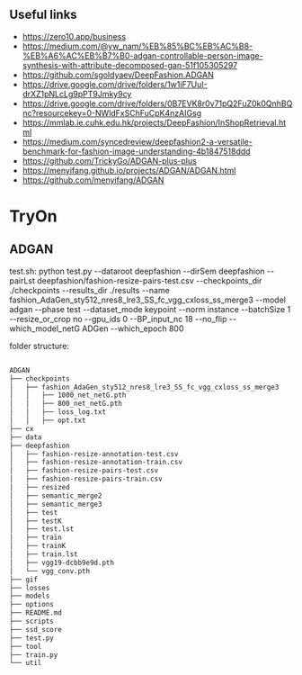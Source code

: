 ## Useful links
- https://zero10.app/business
- https://medium.com/@yw_nam/%EB%85%BC%EB%AC%B8-%EB%A6%AC%EB%B7%B0-adgan-controllable-person-image-synthesis-with-attribute-decomposed-gan-51f105305297
- https://github.com/sgoldyaev/DeepFashion.ADGAN
- https://drive.google.com/drive/folders/1w1iF7UuI-drXZ1pNLcLg9pPT9Jmky9cy
- https://drive.google.com/drive/folders/0B7EVK8r0v71pQ2FuZ0k0QnhBQnc?resourcekey=0-NWldFxSChFuCpK4nzAIGsg
- https://mmlab.ie.cuhk.edu.hk/projects/DeepFashion/InShopRetrieval.html
- https://medium.com/syncedreview/deepfashion2-a-versatile-benchmark-for-fashion-image-understanding-4b1847518ddd
- https://github.com/TrickyGo/ADGAN-plus-plus
- https://menyifang.github.io/projects/ADGAN/ADGAN.html
- https://github.com/menyifang/ADGAN
# TryOn


## ADGAN
test.sh:
python test.py
--dataroot deepfashion
--dirSem deepfashion
--pairLst deepfashion/fashion-resize-pairs-test.csv
--checkpoints_dir ./checkpoints
--results_dir ./results
--name fashion_AdaGen_sty512_nres8_lre3_SS_fc_vgg_cxloss_ss_merge3
--model adgan
--phase test
--dataset_mode keypoint
--norm instance
--batchSize 1
--resize_or_crop no
--gpu_ids 0
--BP_input_nc 18
--no_flip
--which_model_netG ADGen
--which_epoch 800

folder structure:
```bash

ADGAN
├── checkpoints
│   ├── fashion_AdaGen_sty512_nres8_lre3_SS_fc_vgg_cxloss_ss_merge3
│   │   ├── 1000_net_netG.pth
│   │   ├── 800_net_netG.pth
│   │   ├── loss_log.txt
│   │   ├── opt.txt
├── cx
├── data
├── deepfashion
│   ├── fashion-resize-annotation-test.csv
│   ├── fashion-resize-annotation-train.csv
│   ├── fashion-resize-pairs-test.csv
│   ├── fashion-resize-pairs-train.csv
│   ├── resized
│   ├── semantic_merge2
│   ├── semantic_merge3
│   ├── test
│   ├── testK
│   ├── test.lst
│   ├── train
│   ├── trainK
│   ├── train.lst
│   ├── vgg19-dcbb9e9d.pth
│   └── vgg_conv.pth
├── gif
├── losses
├── models
├── options
├── README.md
├── scripts
├── ssd_score
├── test.py
├── tool
├── train.py
└── util
```